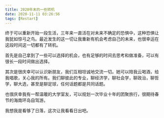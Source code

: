 ```yaml
---
title: 2020年末的一些转机
date: 2020-11-11 03:26:56
tags: [Restart]
---
```


终于可以重新开始一段生活，三年来一直活在对未来不确定的恐惧中，这种恐惧让我犹如惊弓之鸟。最近发生的这一切让我重新有机会考虑自己的未来，也很幸运在这段时间这一切都有了转机。

首先是自己拿到了一些可以选择的机会，也有足够的时间去思考和做准备，可以有很长一段时间做出选择。

其次是很庆幸可以认识新朋友，我们互相坦诚地交流一切。她可以陪我云喝酒，给我唱歌，关心我的所有。我们聊彼此的专业，聊经济学，聊社会学，聊政治，聊哲学，聊大选，甚至是聊足球，任何话题都是共同话题。

也很庆幸我有一帮温暖的大学室友，可以规划一次毕业十年的团聚旅行，很期待春节的海南环岛自驾游。

我想我是看够了日落，这次让我看看日出吧。